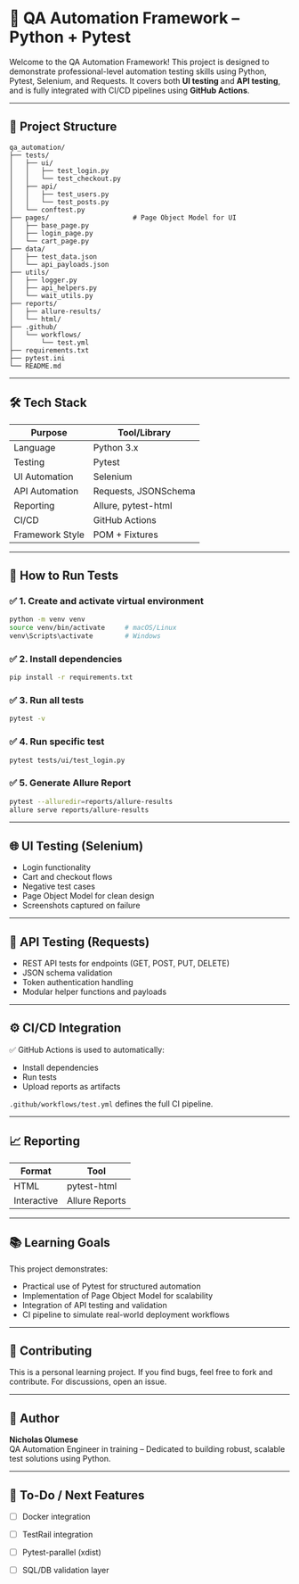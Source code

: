 
# 🧪 QA Automation Framework – Python + Pytest

Welcome to the QA Automation Framework! This project is designed to demonstrate professional-level automation testing skills using Python, Pytest, Selenium, and Requests. It covers both **UI testing** and **API testing**, and is fully integrated with CI/CD pipelines using **GitHub Actions**.

---

## 📁 Project Structure

```
qa_automation/
├── tests/
│   ├── ui/
│   │   ├── test_login.py
│   │   └── test_checkout.py
│   ├── api/
│   │   ├── test_users.py
│   │   └── test_posts.py
│   └── conftest.py
├── pages/                     # Page Object Model for UI
│   ├── base_page.py
│   ├── login_page.py
│   └── cart_page.py
├── data/
│   ├── test_data.json
│   └── api_payloads.json
├── utils/
│   ├── logger.py
│   ├── api_helpers.py
│   └── wait_utils.py
├── reports/
│   ├── allure-results/
│   └── html/
├── .github/
│   └── workflows/
│       └── test.yml
├── requirements.txt
├── pytest.ini
└── README.md
```

---

## 🛠️ Tech Stack

| Purpose         | Tool/Library         |
|----------------|----------------------|
| Language        | Python 3.x           |
| Testing         | Pytest               |
| UI Automation   | Selenium             |
| API Automation  | Requests, JSONSchema |
| Reporting       | Allure, pytest-html  |
| CI/CD           | GitHub Actions       |
| Framework Style | POM + Fixtures       |

---

## 🧪 How to Run Tests

### ✅ 1. Create and activate virtual environment

```bash
python -m venv venv
source venv/bin/activate     # macOS/Linux
venv\Scripts\activate        # Windows
```

### ✅ 2. Install dependencies

```bash
pip install -r requirements.txt
```

### ✅ 3. Run all tests

```bash
pytest -v
```

### ✅ 4. Run specific test

```bash
pytest tests/ui/test_login.py
```

### ✅ 5. Generate Allure Report

```bash
pytest --alluredir=reports/allure-results
allure serve reports/allure-results
```

---

## 🌐 UI Testing (Selenium)

- Login functionality
- Cart and checkout flows
- Negative test cases
- Page Object Model for clean design
- Screenshots captured on failure

---

## 🔌 API Testing (Requests)

- REST API tests for endpoints (GET, POST, PUT, DELETE)
- JSON schema validation
- Token authentication handling
- Modular helper functions and payloads

---

## ⚙️ CI/CD Integration

✅ GitHub Actions is used to automatically:
- Install dependencies
- Run tests
- Upload reports as artifacts

`.github/workflows/test.yml` defines the full CI pipeline.

---

## 📈 Reporting

| Format      | Tool           |
|-------------|----------------|
| HTML        | pytest-html    |
| Interactive | Allure Reports |

---

## 📚 Learning Goals

This project demonstrates:
- Practical use of Pytest for structured automation
- Implementation of Page Object Model for scalability
- Integration of API testing and validation
- CI pipeline to simulate real-world deployment workflows

---

## 🤝 Contributing

This is a personal learning project. If you find bugs, feel free to fork and contribute. For discussions, open an issue.

---

## 🧠 Author

**Nicholas Olumese**  
QA Automation Engineer in training – Dedicated to building robust, scalable test solutions using Python.

---

## 📌 To-Do / Next Features

- [ ] Docker integration
- [ ] TestRail integration
- [ ] Pytest-parallel (xdist)
- [ ] SQL/DB validation layer

